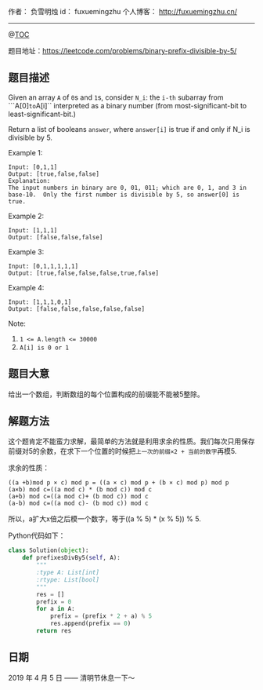 作者： 负雪明烛
id：	fuxuemingzhu
个人博客：	http://fuxuemingzhu.cn/

---
@[TOC](目录)


题目地址：https://leetcode.com/problems/binary-prefix-divisible-by-5/

## 题目描述

Given an array ``A`` of ``0``s and ``1``s, consider ``N_i``: the ``i-th`` subarray from ```A[0]`` to ``A[i]`` interpreted as a binary number (from most-significant-bit to least-significant-bit.)

Return a list of booleans ``answer``, where ``answer[i]`` is true if and only if N_i is divisible by 5.

Example 1:

    Input: [0,1,1]
    Output: [true,false,false]
    Explanation: 
    The input numbers in binary are 0, 01, 011; which are 0, 1, and 3 in base-10.  Only the first number is divisible by 5, so answer[0] is true.

Example 2:

    Input: [1,1,1]
    Output: [false,false,false]

Example 3:

    Input: [0,1,1,1,1,1]
    Output: [true,false,false,false,true,false]

Example 4:

    Input: [1,1,1,0,1]
    Output: [false,false,false,false,false]
 

Note:

1. ``1 <= A.length <= 30000``
1. ``A[i] is 0 or 1``


## 题目大意

给出一个数组，判断数组的每个位置构成的前缀能不能被5整除。

## 解题方法

这个题肯定不能蛮力求解，最简单的方法就是利用求余的性质。我们每次只用保存前缀对5的余数，在求下一个位置的时候把``上一次的前缀×2 + 当前的数字``再模5.

求余的性质：

    ((a +b)mod p × c) mod p = ((a × c) mod p + (b × c) mod p) mod p
    (a×b) mod c=((a mod c) * (b mod c)) mod c
    (a+b) mod c=((a mod c)+ (b mod c)) mod c
    (a-b) mod c=((a mod c)- (b mod c)) mod c

所以，a扩大x倍之后模一个数字，等于((a % 5) * (x % 5)) % 5.

Python代码如下：

```python
class Solution(object):
    def prefixesDivBy5(self, A):
        """
        :type A: List[int]
        :rtype: List[bool]
        """
        res = []
        prefix = 0
        for a in A:
            prefix = (prefix * 2 + a) % 5
            res.append(prefix == 0)
        return res
```

## 日期

2019 年 4 月 5 日 —— 清明节休息一下～


  [1]: https://blog.csdn.net/fuxuemingzhu/article/details/82716042

